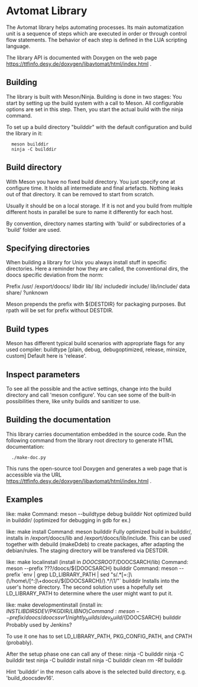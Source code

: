 Avtomat Library
===============

The Avtomat library helps automating processes. Its main automatization unit is a sequence
of steps which are executed in order or through control flow statements. The behavior of
each step is defined in the LUA scripting language.

The library API is documented with Doxygen on the web page
https://ttfinfo.desy.de/doxygen/libavtomat/html/index.html .

Building
--------
The library is built with Meson/Ninja. Building is done in two stages: You start by
setting up the build system with a call to Meson. All configurable options are set in this
step. Then, you start the actual build with the ninja command.

To set up a build directory "builddir" with the default configuration and build the
library in it:

      meson builddir
      ninja -C builddir

Build directory
---------------
With Meson you have no fixed build directory. You just specify one at configure time. It
holds all intermediate and final artefacts. Nothing leaks out of that directory. It can be
removed to start from scratch.

Usually it should be on a local storage. If it is not and you build from multiple
different hosts in parallel be sure to name it differently for each host.

By convention, directory names starting with 'build' or subdirectories of a 'build' folder
are used.

Specifying directories
----------------------
When building a library for Unix you always install stuff in specific directories. Here a
reminder how they are called, the conventional dirs, the doocs specific deviation from the
norm:

Prefix         /usr/               /export/doocs/
libdir              lib/                         lib/
includedir          include/                     lib/include/
data                share/                       ?unknown

Meson prepends the prefix with ${DESTDIR} for packaging purposes. But rpath will be set
for prefix without DESTDIR.

Build types
-----------
Meson has different typical build scenarios with appropriate flags for any used compiler:
buildtype [plain, debug, debugoptimized, release, minsize, custom]
Default here is 'release'.

Inspect parameters
------------------
To see all the possible and the active settings, change into the build directory and call
'meson configure'. You can see some of the built-in possibilities there, like unity builds
and sanitizer to use.

Building the documentation
--------------------------
This library carries documentation embedded in the source code. Run the following command
from the library root directory to generate HTML documentation:

      ./make-doc.py

This runs the open-source tool Doxygen and generates a web page that is accessible via
the URL https://ttfinfo.desy.de/doxygen/libavtomat/html/index.html .

Examples
--------
like: make
      Command: meson --buildtype debug builddir
      Not optimized build in builddir/ (optimized for debugging in gdb for ex.)

like: make install
      Command: meson builddir
      Fully optimized build in builddir/, installs in /export/doocs/lib and
      /export/doocs/lib/include.
      This can be used together with debuild (makeDdeb) to create packages, after
      adapting the debian/rules. The staging directory will be transfered via DESTDIR.

like: make localinstall    (install in $DOOCSROOT/$DOOCSARCH/lib)
      Command: meson --prefix ???/doocs/${DOOCSARCH} builddir
      Command: meson --prefix `env | grep LD_LIBRARY_PATH | sed "s/.*[=:]\(\/home\/[^:]\+doocs\/${DOOCSARCH}\/\).*/\1/"` builddir
      Installs into the user's home directory. The second solution uses a hopefully set
      LD_LIBRARY_PATH to determine where the user might want to put it.

like: make developmentinstall    (install in: $INSTLIBDIRSDEV/$PKGDIR/$LIBNO)
      Command: meson --prefix /doocs/doocssvr1/nightly_builds/dev_build/${DOOCSARCH} builddir
      Probably used by Jenkins?

To use it one has to set LD_LIBRARY_PATH, PKG_CONFIG_PATH, and CPATH (probably).

After the setup phase one can call any of these:
      ninja -C builddir
      ninja -C builddir test
      ninja -C builddir install
      ninja -C builddir clean
      rm -Rf builddir

Hint 'builddir' in the meson calls above is the selected build directory,
e.g. 'build_doocsdev16'.

